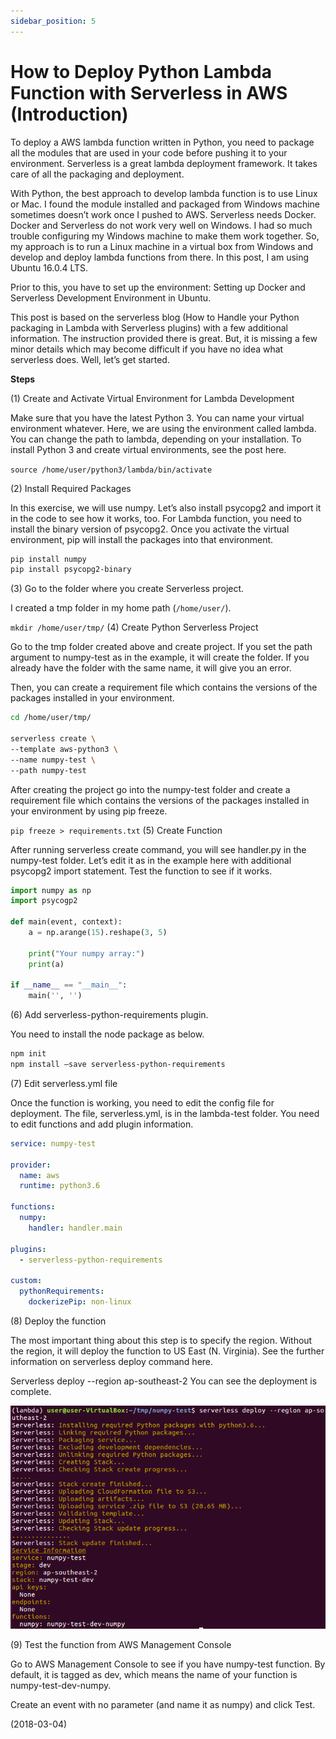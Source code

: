 ```yaml
---
sidebar_position: 5
---
```


# How to Deploy Python Lambda Function with Serverless in AWS (Introduction)

To deploy a AWS lambda function written in Python, you need to package all the modules that are used in your code before pushing it to your environment. Serverless is a great lambda deployment framework. It takes care of all the packaging and deployment.

With Python, the best approach to develop lambda function is to use Linux or Mac. I found the module installed and packaged from Windows machine sometimes doesn’t work once I pushed to AWS. Serverless needs Docker. Docker and Serverless do not work very well on Windows. I had so much trouble configuring my Windows machine to make them work together. So, my approach is to run a Linux machine in a virtual box from Windows and develop and deploy lambda functions from there. In this post, I am using Ubuntu 16.0.4 LTS.

Prior to this, you have to set up the environment: Setting up Docker and Serverless Development Environment in Ubuntu.

This post is based on the serverless blog (How to Handle your Python packaging in Lambda with Serverless plugins) with a few additional information. The instruction provided there is great. But, it is missing a few minor details which may become difficult if you have no idea what serverless does. Well, let’s get started.

**Steps**

(1) Create and Activate Virtual Environment for Lambda Development

Make sure that you have the latest Python 3. You can name your virtual environment whatever. Here, we are using the environment called lambda. You can change the path to lambda, depending on your installation. To install Python 3 and create virtual environments, see the post here.

`source /home/user/python3/lambda/bin/activate`

(2) Install Required Packages

In this exercise, we will use numpy. Let’s also install psycopg2 and import it in the code to see how it works, too. For Lambda function, you need to install the binary version of psycopg2. Once you activate the virtual environment, pip will install the packages into that environment.

```bash
pip install numpy
pip install psycopg2-binary
```

(3) Go to the folder where you create Serverless project.

I created a tmp folder in my home path (`/home/user/`).

`mkdir /home/user/tmp/`
(4) Create Python Serverless Project

Go to the tmp folder created above and create project. If you set the path argument to numpy-test as in the example, it will create the folder. If you already have the folder with the same name, it will give you an error.

Then, you can create a requirement file which contains the versions of the packages installed in your environment.

```bash
cd /home/user/tmp/

serverless create \
--template aws-python3 \
--name numpy-test \
--path numpy-test
```

After creating the project go into the numpy-test folder and create a requirement file which contains the versions of the packages installed in your environment by using pip freeze.

`pip freeze > requirements.txt`
(5) Create Function

After running serverless create command, you will see handler.py in the numpy-test folder. Let’s edit it as in the example here with additional psycopg2 import statement. Test the function to see if it works.

```python
import numpy as np
import psycogp2

def main(event, context):
    a = np.arange(15).reshape(3, 5)

    print("Your numpy array:")
    print(a)

if __name__ == "__main__":
    main('', '')
```

(6) Add serverless-python-requirements plugin.

You need to install the node package as below.

```bash
npm init
npm install –save serverless-python-requirements
```

(7) Edit serverless.yml file

Once the function is working, you need to edit the config file for deployment. The file, serverless.yml, is in the lambda-test folder. You need to edit functions and add plugin information.

```yml
service: numpy-test

provider:
  name: aws
  runtime: python3.6

functions:
  numpy:
    handler: handler.main

plugins:
  - serverless-python-requirements

custom:
  pythonRequirements:
    dockerizePip: non-linux
```

(8) Deploy the function

The most important thing about this step is to specify the region. Without the region, it will deploy the function to US East (N. Virginia). See the further information on serverless deploy command here.

Serverless deploy --region ap-southeast-2
You can see the deployment is complete.

![img](img/5/serverless-deploy-finished.webp)

(9) Test the function from AWS Management Console

Go to AWS Management Console to see if you have numpy-test function. By default, it is tagged as dev, which means the name of your function is numpy-test-dev-numpy.

Create an event with no parameter (and name it as numpy) and click Test.

(2018-03-04)
